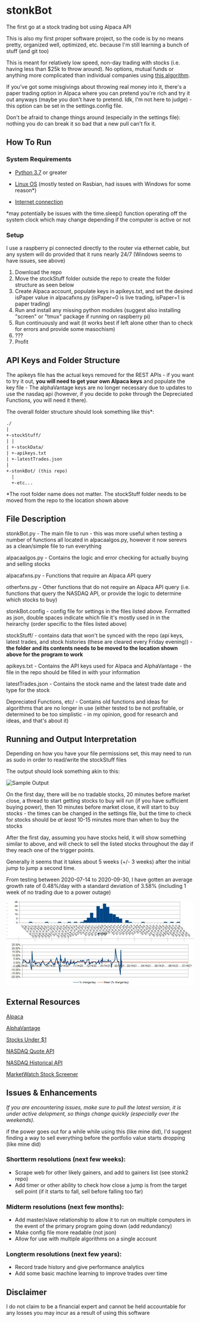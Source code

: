 
# stonkBot
The first go at a stock trading bot using Alpaca API

This is also my first proper software project, so the code is by no means pretty, organized well, optimized, etc. because I'm still learning a bunch of stuff (and git too)

This is meant for relatively low speed, non-day trading with stocks (i.e. having less than $25k to throw around). No options, mutual funds or anything more complicated than individual companies using [this algorithm](https://stocksunder1.org/penny-stocks/).

If you've got some misgivings about throwing real money into it, there's a paper trading option in Alpaca where you can pretend you're rich and try it out anyways (maybe you don't have to pretend. Idk, I'm not here to judge) - this option can be set in the settings.config file.

Don't be afraid to change things around (especially in the settings file): nothing you do can break it so bad that a new pull can't fix it.

## How To Run
### System Requirements
- [Python 3.7](https://www.python.org/) or greater

- [Linux OS](https://www.raspberrypi.org/) (mostly tested on Rasbian, had issues with Windows for some reason*)

- [Internet connection](https://2018.bloomca.me/en)

*may potentially be issues with the time.sleep() function operating off the system clock which may change depending if the computer is active or not

### Setup

I use a raspberry pi connected directly to the router via ethernet cable, but any system will do provided that it runs nearly 24/7 (Windows seems to have issues, see above)

1. Download the repo
2. Move the stockStuff folder outside the repo to create the folder structure as seen below
3. Create Alpaca account, populate keys in apikeys.txt, and set the desired isPaper value in alpacafxns.py (isPaper=0 is live trading, isPaper=1 is paper trading)
4. Run and install any missing python modules (suggest also installing "screen" or "tmux" package if running on raspberry pi)
5. Run continuously and wait (it works best if left alone other than to check for errors and provide some masochism)
6. ???
7. Profit


## API Keys and Folder Structure
The apikeys file has the actual keys removed for the REST APIs - if you want to try it out, **you will need to get your own Alpaca keys** and populate the key file - The alphaVantage keys are no longer necessary due to updates to use the nasdaq api (however, if you decide to poke through the Depreciated Functions, you will need it there).

The overall folder structure should look something like this*:
```
./
|
+-stockStuff/
| |
| +-stockData/
| +-apikeys.txt
| +-latestTrades.json
|
+-stonkBot/ (this repo)
  |
  +-etc...
```

*The root folder name does not matter. The stockStuff folder needs to be moved from the repo to the location shown above

## File Description
stonkBot.py - The main file to run - this was more useful when testing a number of functions all located in alpacaalgos.py, however it now serevrs as a clean/simple file to run everything

alpacaalgos.py - Contains the logic and error checking for actually buying and selling stocks

alpacafxns.py - Functions that require an Alpaca API query

otherfxns.py - Other functions that do not require an Alpaca API query (i.e. functions that query the NASDAQ API, or provide the logic to determine which stocks to buy)

stonkBot.config - config file for settings in the files listed above. Formatted as json, double spaces indicate which file it's mostly used in in the heirarchy (order specific to the files listed above)

stockStuff/ - contains data that won't be synced with the repo (api keys, latest trades, and stock histories (these are cleared every Friday evening)) - **the folder and its contents needs to be moved to the location shown above for the program to work**

apikeys.txt - Contains the API keys used for Alpaca and AlphaVantage - the file in the repo should be filled in with your information

latestTrades.json - Contains the stock name and the latest trade date and type for the stock

Depreciated Functions, etc/ - Contains old functions and ideas for algorithms that are no longer in use (either tested to be not profitable, or determined to be too simplistic - in my opinion, good for research and ideas, and that's about it)

## Running and Output Interpretation

Depending on how you have your file permissions set, this may need to run as sudo in order to read/write the stockStuff files

The output should look something akin to this:

![Sample Output](https://github.com/steveman1123/stonkBot/blob/master/sampleOutput.jpg?raw=true)

On the first day, there will be no tradable stocks, 20 minutes before market close, a thread to start getting stocks to buy will run (if you have sufficient buying power), then 10 minutes before market close, it will start to buy stocks - the times can be changed in the settings file, but the time to check for stocks should be _at least_ 10-15 minutes more than when to buy the stocks

After the first day, assuming you have stocks held, it will show something similar to above, and will check to sell the listed stocks throughout the day if they reach one of the trigger points.

Generally it seems that it takes about 5 weeks (+/- 3 weeks) after the initial jump to jump a second time.

From testing between 2020-07-14 to 2020-09-30, I have gotten an average growth rate of 0.48%/day with a standard deviation of 3.58% (including 1 week of no trading due to a power outage)

![Daily Returns](https://github.com/steveman1123/stonkBot/blob/master/dailyReturns.jpg?raw=true)

## External Resources
[Alpaca](https://alpaca.markets/)

[AlphaVantage](https://www.alphavantage.co/)

[Stocks Under $1](https://stocksunder1.org/)

[NASDAQ Quote API](https://api.nasdaq.com/api/quote/MSFT/info?assetclass=stocks)

[NASDAQ Historical API](https://www.nasdaq.com/api/v1/historical/MSFT/stocks/2019-04-20/2020-04-20/)

[MarketWatch Stock Screener](https://www.marketwatch.com/tools/stockresearch/screener/)

## Issues & Enhancements

*If you are encountering issues, make sure to pull the latest version, it is under active delopment, so things change quickly (especially over the weekends).*

if the power goes out for a while while using this (like mine did), I'd suggest finding a way to sell everything before the portfolio value starts dropping (like mine did)

### Shortterm resolutions (next few weeks):
* Scrape web for other likely gainers, and add to gainers list (see stonk2 repo)
* Add timer or other ability to check how close a jump is from the target sell point (if it starts to fall, sell before falling too far)

### Midterm resolutions (next few months):
* Add master/slave relationship to allow it to run on multiple computers in the event of the primary program going down (add redundancy)
* Make config file more readable (not json)
* Allow for use with multiple algorithms on a single account

### Longterm resolutions (next few years):
* Record trade history and give performance analytics
* Add some basic machine learning to improve trades over time

## Disclaimer
I do not claim to be a financial expert and cannot be held accountable for any losses you may incur as a result of using this software
